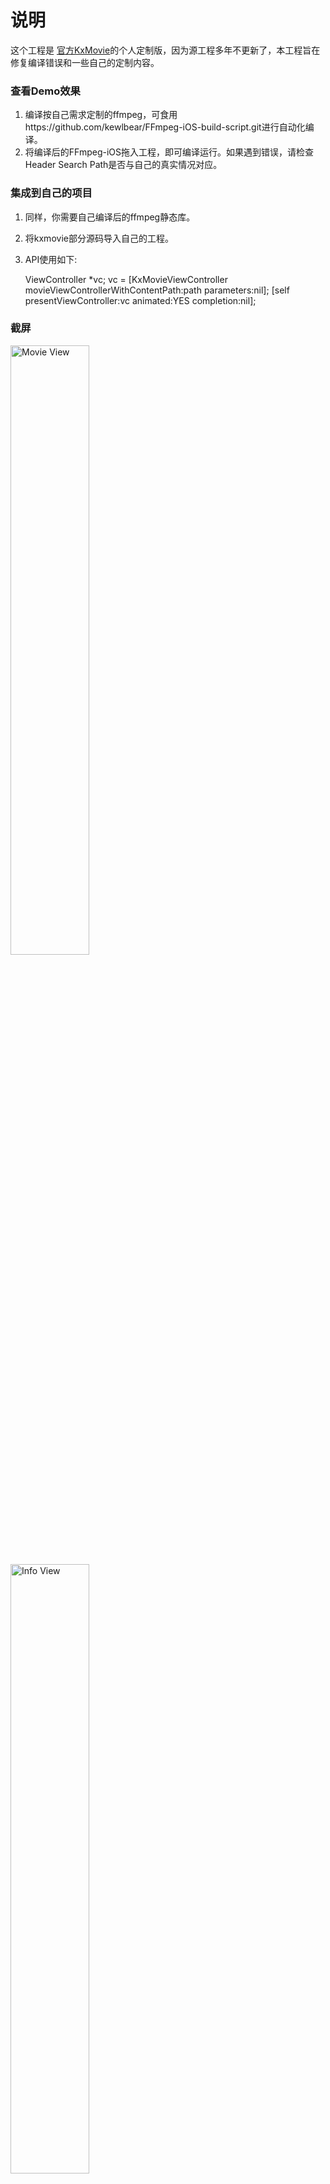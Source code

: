 说明
==========================================================

这个工程是 [官方KxMovie](https://github.com/kolyvan/kxmovie)的个人定制版，因为源工程多年不更新了，本工程旨在修复编译错误和一些自己的定制内容。

### 查看Demo效果

1. 编译按自己需求定制的ffmpeg，可食用https://github.com/kewlbear/FFmpeg-iOS-build-script.git进行自动化编译。
2. 将编译后的FFmpeg-iOS拖入工程，即可编译运行。如果遇到错误，请检查Header Search Path是否与自己的真实情况对应。

### 集成到自己的项目

1. 同样，你需要自己编译后的ffmpeg静态库。
2. 将kxmovie部分源码导入自己的工程。
3. API使用如下:

	ViewController *vc;
	vc = [KxMovieViewController movieViewControllerWithContentPath:path parameters:nil];
	[self presentViewController:vc animated:YES completion:nil];

### 截屏

<img src="https://raw.github.com/atelierdumobile/FFmpegPlayer-iOS/master/readme-media/screenshot-movie.png" alt="Movie View" width="50%">
<img src="https://raw.github.com/atelierdumobile/FFmpegPlayer-iOS/master/readme-media/screenshot-info.png" alt="Info View" width="50%">
<img src="https://raw.github.com/atelierdumobile/FFmpegPlayer-iOS/master/readme-media/screenshot-movie-landscape.png" alt="Movie View Landscape" width="50%">